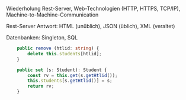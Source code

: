 Wiederholung Rest-Server, Web-Technologien (HTTP, HTTPS, TCP/IP), Machine-to-Machine-Communication

Rest-Server Antwort: HTML (unüblich), JSON (üblich), XML (veraltet)

Datenbanken: Singleton, SQL

```typescript
    public remove (htlid: string) {
        delete this.students[htlid];
    }

    public set (s: Student): Student {
        const rv = this.get(s.getHtlid());
        this.students[s.getHtlid()] = s;
        return rv;
    }
```

